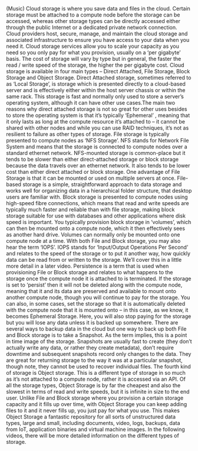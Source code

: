 (Music) Cloud storage is where you save data and files in the cloud. Certain
storage must be attached to a compute node before the storage can be accessed,
whereas other storage types can be directly accessed either through the public
Internet or a dedicated private network connection. Cloud providers host,
secure, manage, and maintain the cloud storage and associated infrastructure to
ensure you have access to your data when you need it. Cloud storage services
allow you to scale your capacity as you need so you only pay for what you
provision, usually on a ‘per gigabyte’ basis. The cost of storage will vary by
type but in general, the faster the read / write speed of the storage, the
higher the per gigabyte cost. Cloud storage is available in four main types –
Direct Attached, File Storage, Block Storage and Object Storage. Direct Attached
storage, sometimes referred to as ‘Local Storage’, is storage which is presented
directly to a cloud-based server and is effectively either within the host
server chassis or within the same rack. This storage is fast and normally only
used to store a server’s operating system, although it can have other use
cases.The main two reasons why direct attached storage is not so great for other
uses besides to store the operating system is that it’s typically ‘Ephemeral’ ,
meaning that it only lasts as long at the compute resource it’s attached to – it
cannot be shared with other nodes and while you can use RAID techniques, it’s
not as resilient to failure as other types of storage. File storage is typically
presented to compute nodes as ‘NFS Storage’. NFS stands for Network File System
and means that the storage is connected to compute nodes over a standard
ethernet network. NFS-mounted storage is common-place but it tends to be slower
than either direct-attached storage or block storage because the data travels
over an ethernet network. It also tends to be lower cost than either direct
attached or block storage. One advantage of File Storage is that it can be
mounted or used on multiple servers at once. File-based storage is a simple,
straightforward approach to data storage and works well for organizing data in a
hierarchical folder structure, that desktop users are familiar with. Block
storage is presented to compute nodes using high-speed fibre connections, which
means that read and write speeds are typically much faster and reliable than
with file storage, making block storage suitable for use with databases and
other applications where disk speed is important. You typically provision block
storage in ‘volumes’, which can then be mounted onto a compute node, which it
then effectively sees as another hard drive. Volumes can normally only be
mounted onto one compute node at a time. With both File and Block storage, you
may also hear the term ‘IOPS’. IOPS stands for ‘Input/Output Operations Per
Second’ and relates to the speed of the storage or to put it another way, how
quickly data can be read from or written to the storage. We’ll cover this in a
little more detail in a later video. Persistence is a term that is used when
provisioning File or Block storage and relates to what happens to the storage
once the compute node it is attached to is terminated. If the storage is set to
‘persist’ then it will not be deleted along with the compute node, meaning that
it and its data are preserved and available to mount onto another compute node,
though you will continue to pay for the storage. You can also, in some cases,
set the storage so that it is automatically deleted with the compute node that
it is mounted onto – in this case, as we know, it becomes Ephemeral Storage.
Here, you will also stop paying for the storage but you will lose any data
unless it is backed up somewhere. There are several ways to backup data in the
cloud but one way to back up both File and Block storage is to take a Snapshot.
As the term implies, this is a point in time image of the storage. Snapshots are
usually fast to create (they don’t actually write any data, or rather they
create metadata), don’t require downtime and subsequent snapshots record only
changes to the data. They are great for returning storage to the way it was at a
particular snapshot, though note, they cannot be used to recover individual
files. The fourth kind of storage is Object storage. This is a different type of
storage in so much as it’s not attached to a compute node, rather it is accessed
via an API. Of all the storage types, Object Storage is by far the cheapest and
also the slowest in terms of read and write speeds, but it is infinite in size
to the end user. Unlike File and Block storage where you provision a certain
storage capacity and it fills up over time, with Object Storage you can keep
adding files to it and it never fills up, you just pay for what you use. This
makes Object Storage a fantastic repository for all sorts of unstructured data
types, large and small, including documents, video, logs, backups, data from
IoT, application binaries and virtual machine images. In the following videos,
there will be more detailed information on the different types of storage.